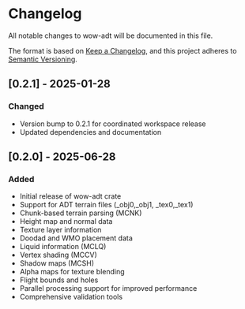 # Changelog

All notable changes to wow-adt will be documented in this file.

The format is based on [Keep a Changelog](https://keepachangelog.com/en/1.0.0/),
and this project adheres to [Semantic Versioning](https://semver.org/spec/v2.0.0.html).

## [0.2.1] - 2025-01-28

### Changed

- Version bump to 0.2.1 for coordinated workspace release
- Updated dependencies and documentation

## [0.2.0] - 2025-06-28

### Added

- Initial release of wow-adt crate
- Support for ADT terrain files (_obj0,_obj1, _tex0,_tex1)
- Chunk-based terrain parsing (MCNK)
- Height map and normal data
- Texture layer information
- Doodad and WMO placement data
- Liquid information (MCLQ)
- Vertex shading (MCCV)
- Shadow maps (MCSH)
- Alpha maps for texture blending
- Flight bounds and holes
- Parallel processing support for improved performance
- Comprehensive validation tools
